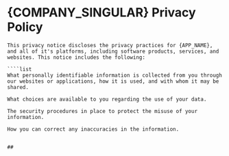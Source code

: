 # {COMPANY_SINGULAR} Privacy Policy

```quote "primary"
This privacy notice discloses the privacy practices for {APP_NAME}, and all of it's platforms, including software products, services, and websites. This notice includes the following:

````list
What personally identifiable information is collected from you through our websites or applications, how it is used, and with whom it may be shared.

What choices are available to you regarding the use of your data.

The security procedures in place to protect the misuse of your information.

How you can correct any inaccuracies in the information.
````

```

##





